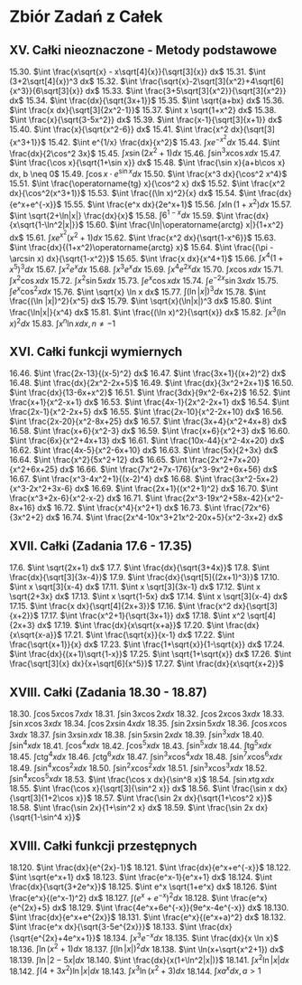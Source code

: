 # Zbiór Zadań z Całek

## XV. Całki nieoznaczone - Metody podstawowe

15.30. $\int \frac{x\sqrt{x} - x\sqrt[4]{x}}{\sqrt[3]{x}} dx$
15.31. $\int (3+2\sqrt[4]{x})^3 dx$
15.32. $\int \frac{\sqrt{x}-2\sqrt[3]{x^2}+4\sqrt[6]{x^3}}{6\sqrt[3]{x}} dx$
15.33. $\int \frac{3+5\sqrt[3]{x^2}}{\sqrt[3]{x^2}} dx$
15.34. $\int \frac{dx}{\sqrt{3x+1}}$
15.35. $\int \sqrt{a+bx} dx$
15.36. $\int \frac{x dx}{\sqrt[3]{2x^2-1}}$
15.37. $\int x \sqrt{1+x^2} dx$
15.38. $\int \frac{x}{\sqrt{3-5x^2}} dx$
15.39. $\int \frac{x-1}{\sqrt[3]{x+1}} dx$
15.40. $\int \frac{x}{\sqrt{x^2-6}} dx$
15.41. $\int \frac{x^2 dx}{\sqrt[3]{x^3+1}}$
15.42. $\int e^{1/x} \frac{dx}{x^2}$
15.43. $\int x e^{-x^2} dx$
15.44. $\int \frac{dx}{2\cos^2 3x}$
15.45. $\int x \sin(2x^2+1) dx$
15.46. $\int \sin^3 x \cos x dx$
15.47. $\int \frac{\cos x}{\sqrt{1+\sin x}} dx$
15.48. $\int \frac{\sin x}{a+b\cos x} dx, b \neq 0$
15.49. $\int \cos x \cdot e^{\sin x} dx$
15.50. $\int \frac{x^3 dx}{\cos^2 x^4}$
15.51. $\int \frac{\operatorname{tg} x}{\cos^2 x} dx$
15.52. $\int \frac{x^2 dx}{\cos^2(x^3+1)}$
15.53. $\int \frac{(\ln x)^2}{x} dx$
15.54. $\int \frac{dx}{e^x+e^{-x}}$
15.55. $\int \frac{e^x dx}{2e^x+1}$
15.56. $\int x \ln(1+x^2) dx$
15.57. $\int \sqrt{2+\ln|x|} \frac{dx}{x}$
15.58. $\int 6^{1-x} dx$
15.59. $\int \frac{dx}{x\sqrt{1-\ln^2|x|}}$
15.60. $\int \frac{\ln|\operatorname{arctg} x|}{1+x^2} dx$
15.61. $\int x e^{x^2}(x^2+1) dx$
15.62. $\int \frac{x^2 dx}{\sqrt{1-x^6}}$
15.63. $\int \frac{dx}{(1+x^2)\operatorname{arctg} x}$
15.64. $\int \frac{(\pi - \arcsin x) dx}{\sqrt{1-x^2}}$
15.65. $\int \frac{x dx}{x^4+1}$
15.66. $\int x^4(1+x^5)^3 dx$
15.67. $\int x^2 e^x dx$
15.68. $\int x^3 e^x dx$
15.69. $\int x^4 e^{2x} dx$
15.70. $\int x \cos x dx$
15.71. $\int x^2 \cos x dx$
15.72. $\int x^2 \sin 5x dx$
15.73. $\int e^x \cos x dx$
15.74. $\int e^{-2x} \sin 3x dx$
15.75. $\int e^x \cos^2 x dx$
15.76. $\int \sqrt{x} \ln x dx$
15.77. $\int (\ln |x|)^3 dx$
15.78. $\int \frac{(\ln |x|)^2}{x^5} dx$
15.79. $\int \sqrt{x}(\ln|x|)^3 dx$
15.80. $\int \frac{\ln|x|}{x^4} dx$
15.81. $\int \frac{(\ln x)^2}{\sqrt{x}} dx$
15.82. $\int x^3 (\ln x)^2 dx$
15.83. $\int x^n \ln x dx, n \neq -1$

## XVI. Całki funkcji wymiernych

16.46. $\int \frac{2x-13}{(x-5)^2} dx$
16.47. $\int \frac{3x+1}{(x+2)^2} dx$
16.48. $\int \frac{dx}{2x^2-2x+5}$
16.49. $\int \frac{dx}{3x^2+2x+1}$
16.50. $\int \frac{dx}{13-6x+x^2}$
16.51. $\int \frac{3dx}{9x^2-6x+2}$
16.52. $\int \frac{x+1}{x^2-x+1} dx$
16.53. $\int \frac{4x-1}{2x^2-2x+1} dx$
16.54. $\int \frac{2x-1}{x^2-2x+5} dx$
16.55. $\int \frac{2x-10}{x^2-2x+10} dx$
16.56. $\int \frac{2x-20}{x^2-8x+25} dx$
16.57. $\int \frac{3x+4}{x^2+4x+8} dx$
16.58. $\int \frac{x+6}{x^2-3} dx$
16.59. $\int \frac{x+6}{x^2+3} dx$
16.60. $\int \frac{6x}{x^2+4x+13} dx$
16.61. $\int \frac{10x-44}{x^2-4x+20} dx$
16.62. $\int \frac{4x-5}{x^2-6x+10} dx$
16.63. $\int \frac{5x}{2+3x} dx$
16.64. $\int \frac{x^2}{5x^2+12} dx$
16.65. $\int \frac{2x^2+7x+20}{x^2+6x+25} dx$
16.66. $\int \frac{7x^2+7x-176}{x^3-9x^2+6x+56} dx$
16.67. $\int \frac{x^3-4x^2+1}{(x-2)^4} dx$
16.68. $\int \frac{3x^2-5x+2}{x^3-2x^2+3x-6} dx$
16.69. $\int \frac{2x+1}{(x^2+1)^2} dx$
16.70. $\int \frac{x^3+2x-6}{x^2-x-2} dx$
16.71. $\int \frac{2x^3-19x^2+58x-42}{x^2-8x+16} dx$
16.72. $\int \frac{x^4}{x^2+1} dx$
16.73. $\int \frac{72x^6}{3x^2+2} dx$
16.74. $\int \frac{2x^4-10x^3+21x^2-20x+5}{x^2-3x+2} dx$

## XVII. Całki (Zadania 17.6 - 17.35)

17.6. $\int \sqrt{2x+1} dx$
17.7. $\int \frac{dx}{\sqrt{3+4x}}$
17.8. $\int \frac{dx}{\sqrt[3]{3x-4}}$
17.9. $\int \frac{dx}{\sqrt[5]{(2x+1)^3}}$
17.10. $\int x \sqrt[3]{x-4} dx$
17.11. $\int x \sqrt[3]{3x-1} dx$
17.12. $\int x \sqrt{2+3x} dx$
17.13. $\int x \sqrt{1-5x} dx$
17.14. $\int x \sqrt[3]{x-4} dx$
17.15. $\int \frac{x dx}{\sqrt[4]{2x+3}}$
17.16. $\int \frac{x^2 dx}{\sqrt[3]{x+2}}$
17.17. $\int \frac{x^2+1}{\sqrt{3x+1}} dx$
17.18. $\int x^2 \sqrt[4]{2x+3} dx$
17.19. $\int \frac{dx}{x\sqrt{x+a}}$
17.20. $\int \frac{dx}{x\sqrt{x-a}}$
17.21. $\int \frac{\sqrt{x}}{x-1} dx$
17.22. $\int \frac{\sqrt{x+1}}{x} dx$
17.23. $\int \frac{1+\sqrt{x}}{1-\sqrt{x}} dx$
17.24. $\int \frac{dx}{(x+1)\sqrt{1-x}}$
17.25. $\int \sqrt{1+\sqrt{x}} dx$
17.26. $\int \frac{\sqrt[3]{x} dx}{x+\sqrt[6]{x^5}}$
17.27. $\int \frac{dx}{x\sqrt{x+2}}$

## XVIII. Całki (Zadania 18.30 - 18.87)

18.30. $\int \cos 5x \cos 7x dx$
18.31. $\int \sin 3x \cos 2x dx$
18.32. $\int \cos 2x \cos 3x dx$
18.33. $\int \sin x \cos 3x dx$
18.34. $\int \cos 2x \sin 4x dx$
18.35. $\int \sin 2x \sin 5x dx$
18.36. $\int \cos x \cos 3x dx$
18.37. $\int \sin 3x \sin x dx$
18.38. $\int \sin 5x \sin 2x dx$
18.39. $\int \sin^3 x dx$
18.40. $\int \sin^4 x dx$
18.41. $\int \cos^4 x dx$
18.42. $\int \cos^5 x dx$
18.43. $\int \sin^5 x dx$
18.44. $\int \operatorname{tg}^5 x dx$
18.45. $\int \operatorname{ctg}^4 x dx$
18.46. $\int \operatorname{ctg}^6 x dx$
18.47. $\int \sin^3 x \cos^4 x dx$
18.48. $\int \sin^7 x \cos^6 x dx$
18.49. $\int \sin^4 x \cos^2 x dx$
18.50. $\int \sin^2 x \cos^2 x dx$
18.51. $\int \sin^3 x \cos^3 x dx$
18.52. $\int \sin^4 x \cos^5 x dx$
18.53. $\int \frac{\cos x dx}{\sin^8 x}$
18.54. $\int \sin x \operatorname{tg} x dx$
18.55. $\int \frac{\cos x}{\sqrt[3]{\sin^2 x}} dx$
18.56. $\int \frac{\sin x dx}{\sqrt[3]{1+2\cos x}}$
18.57. $\int \frac{\sin 2x dx}{\sqrt{1+\cos^2 x}}$
18.58. $\int \frac{\sin 2x}{1+\sin^2 x} dx$
18.59. $\int \frac{\sin 2x dx}{\sqrt{1-\sin^4 x}}$

## XVIII. Całki funkcji przestępnych

18.120. $\int \frac{dx}{e^{2x}-1}$
18.121. $\int \frac{dx}{e^x+e^{-x}}$
18.122. $\int \sqrt{e^x+1} dx$
18.123. $\int \frac{e^x-1}{e^x+1} dx$
18.124. $\int \frac{dx}{\sqrt{3+2e^x}}$
18.125. $\int e^x \sqrt{1+e^x} dx$
18.126. $\int \frac{e^x}{(e^x-1)^2} dx$
18.127. $\int (e^x+e^{-x})^2 dx$
18.128. $\int \frac{e^x}{e^{2x}+5} dx$
18.129. $\int \frac{4e^x+6e^{-x}}{9e^x-4e^{-x}} dx$
18.130. $\int \frac{dx}{e^x+e^{2x}}$
18.131. $\int \frac{e^x}{(e^x+a)^2} dx$
18.132. $\int \frac{e^x dx}{\sqrt{3-5e^{2x}}}$
18.133. $\int \frac{dx}{\sqrt{e^{2x}+4e^x+1}}$
18.134. $\int x^3 e^{-x} dx$
18.135. $\int \frac{dx}{x \ln x}$
18.136. $\int \ln(x^2+1) dx$
18.137. $\int (\ln|x|)^2 dx$
18.138. $\int \ln(x+\sqrt{x^2+1}) dx$
18.139. $\int \ln|2-5x| dx$
18.140. $\int \frac{dx}{x(1+\ln^2|x|)}$
18.141. $\int x^2 \ln|x| dx$
18.142. $\int (4+3x^2)\ln|x| dx$
18.143. $\int x^3 \ln(x^2+3) dx$
18.144. $\int x a^x dx, a>1$